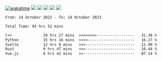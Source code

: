 [![wakatime](https://wakatime.com/badge/user/368879df-dc38-4b1a-86c4-8a2054a0e074.svg)](https://wakatime.com/@368879df-dc38-4b1a-86c4-8a2054a0e074)
<img src="https://img.shields.io/badge/Windows-0078D6?style=flat&logo=Windows&logoColor=white">
<img src="https://img.shields.io/badge/IntelliJ_IDEA-000000.svg?style=flat&logo=IntelliJ-IDEA&logoColor=white">
<img src="https://img.shields.io/badge/CLion-000000.svg?style=flat&logo=CLion&logoColor=white">
<img src="https://img.shields.io/badge/Visual_Studio_Code-007ACC?style=flat&logo=Visual-Studio-Code&logoColor=white">
<img src="https://img.shields.io/badge/Discord-5865F2?label=kano%233578&style=flat&logo=discord&logoColor=white">
<br>


<!--START_SECTION:waka-->

```txt
From: 14 October 2022 - To: 14 October 2023

Total Time: 93 hrs 52 mins

C++              29 hrs 27 mins  >>>>>>>>-----------------   31.38 %
Python           15 hrs 16 mins  >>>>---------------------   16.27 %
Svelte           12 hrs 6 mins   >>>----------------------   12.90 %
Rust             9 hrs 47 mins   >>>----------------------   10.44 %
Vue.js           6 hrs 42 mins   >>-----------------------   07.14 %
```

<!--END_SECTION:waka-->
